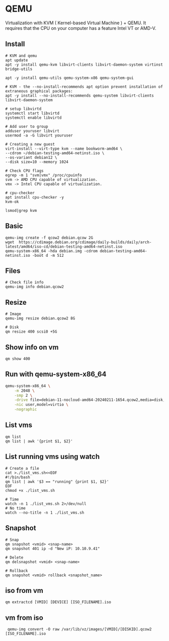 # QEMU
Virtualization with KVM ( Kernel-based Virtual Machine ) + QEMU.
It requires that the CPU on your computer has a feature Intel VT or AMD-V. 

## Install
```
# KVM and qemu
apt update
apt -y install qemu-kvm libvirt-clients libvirt-daemon-system virtinst bridge-utils

apt -y install qemu-utils qemu-system-x86 qemu-system-gui

# KVM - the --no-install-recommends apt option prevent installation of extraneous graphical packages:
apt -y install --no-install-recommends qemu-system libvirt-clients libvirt-daemon-system

# setup libvirtd
systemctl start libvirtd
systemctl enable libvirtd

# Add user to group
adduser youruser libvirt
usermod -a -G libvirt youruser

# Creating a new guest
virt-install --virt-type kvm --name bookworm-amd64 \
--cdrom ~/debian-testing-amd64-netinst.iso \
--os-variant debian12 \
--disk size=10 --memory 1024

# Check CPU flags
egrep -m 1 "svm|vmx" /proc/cpuinfo
svm -> AMD CPU capable of virtualization.
vmx -> Intel CPU capable of virtualization.

# cpu-checker
apt install cpu-checker -y
kvm-ok

lsmod|grep kvm

```

## Basic
```
qemu-img create -f qcow2 debian.qcow 2G
wget  https://cdimage.debian.org/cdimage/daily-builds/daily/arch-latest/amd64/iso-cd/debian-testing-amd64-netinst.iso
qemu-system-x86_64 -hda debian.img -cdrom debian-testing-amd64-netinst.iso -boot d -m 512
```

## Files
```
# Check file info
qemu-img info debian.qcow2
```

## Resize
```
# Image
qemu-img resize debian.qcow2 8G

# Disk
qm resize 400 scsi0 +5G
```

## Show info on vm
```
qm show 400
```

## Run with qemu-system-x86_64
```sh
qemu-system-x86_64 \
    -m 2048 \
    -smp 2 \
    -drive file=debian-11-nocloud-amd64-20240211-1654.qcow2,media=disk,if=virtio \
    -nic user,model=virtio \
    -nographic
```

## List vms
```
qm list
qm list | awk '{print $1, $2}'
```

## List running vms using watch
```
# Create a file
cat >./list_vms.sh<<EOF
#!/bin/bash
qm list | awk '$3 == "running" {print $1, $2}'
EOF
chmod +x ./list_vms.sh

# Time
watch -n 1 ./list_vms.sh 2>/dev/null
# No time
watch --no-title -n 1 ./list_vms.sh
```

## Snapshot
```
# Snap
qm snapshot <vmid> <snap-name>
qm snapshot 401 ip -d "New iP: 10.10.9.41"

# Delete
qm delsnapshot <vmid> <snap-name>

# Rollback
qm snapshot <vmid> rollback <snapshot_name>
```

## iso from vm
```
qm extractcd [VMID] [DEVICE] [ISO_FILENAME].iso
```

## vm from iso
```
 qemu-img convert -O raw /var/lib/vz/images/[VMID]/[DISKID].qcow2 [ISO_FILENAME].iso
```


